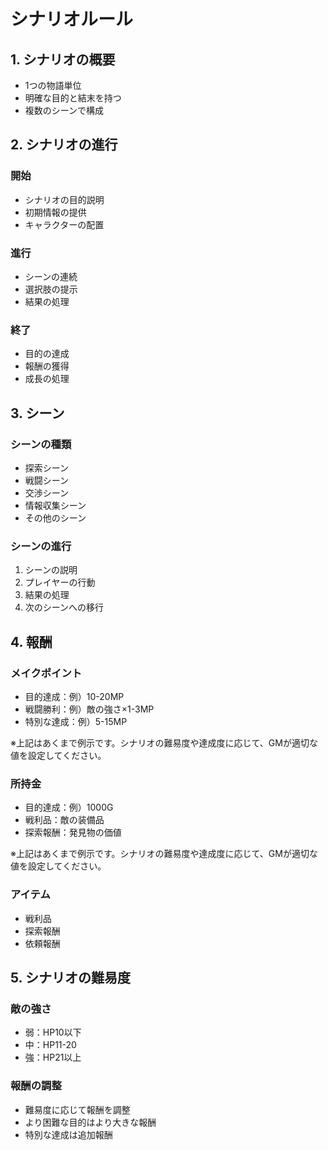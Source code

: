 # シナリオルール

## 1. シナリオの概要
- 1つの物語単位
- 明確な目的と結末を持つ
- 複数のシーンで構成

## 2. シナリオの進行
### 開始
- シナリオの目的説明
- 初期情報の提供
- キャラクターの配置

### 進行
- シーンの連続
- 選択肢の提示
- 結果の処理

### 終了
- 目的の達成
- 報酬の獲得
- 成長の処理

## 3. シーン
### シーンの種類
- 探索シーン
- 戦闘シーン
- 交渉シーン
- 情報収集シーン
- その他のシーン

### シーンの進行
1. シーンの説明
2. プレイヤーの行動
3. 結果の処理
4. 次のシーンへの移行

## 4. 報酬
### メイクポイント
- 目的達成：例）10-20MP
- 戦闘勝利：例）敵の強さ×1-3MP
- 特別な達成：例）5-15MP

※上記はあくまで例示です。シナリオの難易度や達成度に応じて、GMが適切な値を設定してください。

### 所持金
- 目的達成：例）1000G
- 戦利品：敵の装備品
- 探索報酬：発見物の価値

※上記はあくまで例示です。シナリオの難易度や達成度に応じて、GMが適切な値を設定してください。

### アイテム
- 戦利品
- 探索報酬
- 依頼報酬

## 5. シナリオの難易度
### 敵の強さ
- 弱：HP10以下
- 中：HP11-20
- 強：HP21以上

### 報酬の調整
- 難易度に応じて報酬を調整
- より困難な目的はより大きな報酬
- 特別な達成は追加報酬
